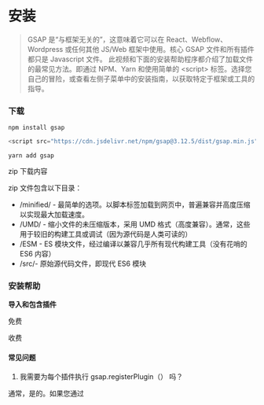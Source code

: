 # 安装

> GSAP 是“与框架无关的”，这意味着它可以在 React、Webflow、Wordpress 或任何其他 JS/Web 框架中使用。核心 GSAP 文件和所有插件都只是 Javascript 文件。
> 此视频和下面的安装帮助程序都介绍了加载文件的最常见方法。即通过 NPM、Yarn 和使用简单的 \<script> 标签。选择您自己的冒险，或查看左侧子菜单中的安装指南，以获取特定于框架或工具的指导。

### 下载

```shell
npm install gsap
```

```js
<script src="https://cdn.jsdelivr.net/npm/gsap@3.12.5/dist/gsap.min.js"></script>
```

```shell
yarn add gsap
```

zip 下载内容

zip 文件包含以下目录：

- /minified/ - 最简单的选项。以脚本标签加载到网页中，普遍兼容并高度压缩以实现最大加载速度。
- /UMD/ - 缩小文件的未压缩版本，采用 UMD 格式（高度兼容）。通常，这些用于较旧的构建工具或调试（因为源代码是人类可读的）
- /ESM - ES 模块文件，经过编译以兼容几乎所有现代构建工具（没有花哨的 ES6 内容）
- /src/- 原始源代码文件，即现代 ES6 模块

### 安装帮助

**导入和包含插件**

免费

收费

#### 常见问题

1. 我需要为每个插件执行 gsap.registerPlugin（） 吗？

通常，是的。如果您通过 <script> 标签（即不是构建工具）加载 GSAP，只要核心已经加载，GSAP 就会尝试自动注册插件，但我们仍然建议注册插件，以便构建工具不会在摇树（tree shaking. ）期间删除它们。您可以一次注册所有插件，例如

```js
gsap.registerPlugin(MotionPathPlugin, ScrollToPlugin, TextPlugin)
```

2. 多次注册插件不好吗？

不，这完全没问题。它无济于事，也不伤人。

如果您正在使用模块环境并希望避免多次注册插件，则可以将 GSAP 和您需要的所有插件导入到一个 gsap.js 文件中，然后从其他模块中导入该文件中所需的内容。例如，使用 GSAP 核心和 DrawSVG gsap.js可以是：

```js
export * from 'gsap'
export * from 'gsap/DrawSVGPlugin'
import { gsap } from 'gsap'
import { DrawSVGPlugin } from 'gsap/DrawSVGPlugin'
gsap.registerPlugin(DrawSVGPlugin)
```

然后在另一个文件中：

```js
import { gsap, DrawSVGPlugin } from '../gsap.js'
```

3. 我收到 TypeScript 错误 - 我该怎么办？

首先，确保您使用的是 GitHub 主存储库中的官方 TypeScript 定义。如果您仍然遇到问题，请随时在我们的论坛中发帖或在 GSAP GitHub 存储库上创建新问题。如果需要告诉编译器定义在哪里，可以执行如下操作：

```json
{
  "compilerOptions": {
    ...
  },
  "files": [
    "node_modules/gsap/types/index.d.ts"
  ]
}
```

4. 如何使用构建工具加载 GSAP 的非 ES 模块版本？

某些构建工具可能无法理解 ES 模块，因此您可以改用 UMD（通用模块定义）格式。为此，只需单击上面的安装帮助程序中的“NPM”，然后单击“UMD”并复制生成的代码。例如：`import { gsap } from "gsap/dist/gsap";`（注意文件都在 /dist/ 子目录中）

5. 为什么我的生产构建失败了？（可能在 webpack、vue-cli 或 create-react-app 中）
   现代构建工具通常使用称为 tree shaking 的过程来删除未使用的代码。有时它们过于激进并丢弃插件，因为您没有在自己的代码中的任何位置引用它们。为防止这种情况，您必须使用 gsap.registerPlugin 显式注册插件

```js
gsap.registerPlugin(MotionPathPlugin, ScrollToPlugin, TextPlugin)
```

6. bonus 插件的 CDN 链接在哪里？
   bonus 插件仅适用于 Club GSAP 会员，因此它们不在 CDN 上。您必须从您的帐户控制面板下载它们。

7. 我可以使用旧版本的 GSAP 吗？
   确定！您可以通过转到 GitHub 版本页面来查看和下载旧版本的 GSAP。不过，我们建议使用最新版本。
